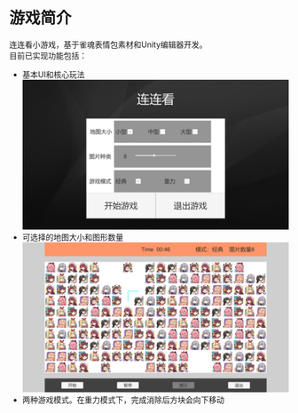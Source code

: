 # 游戏简介
连连看小游戏，基于雀魂表情包素材和Unity编辑器开发。  
目前已实现功能包括：
* 基本UI和核心玩法
  ![Menu](images/menu.png)
* 可选择的地图大小和图形数量
  ![Game](images/game.png)
* 两种游戏模式。在重力模式下，完成消除后方块会向下移动
